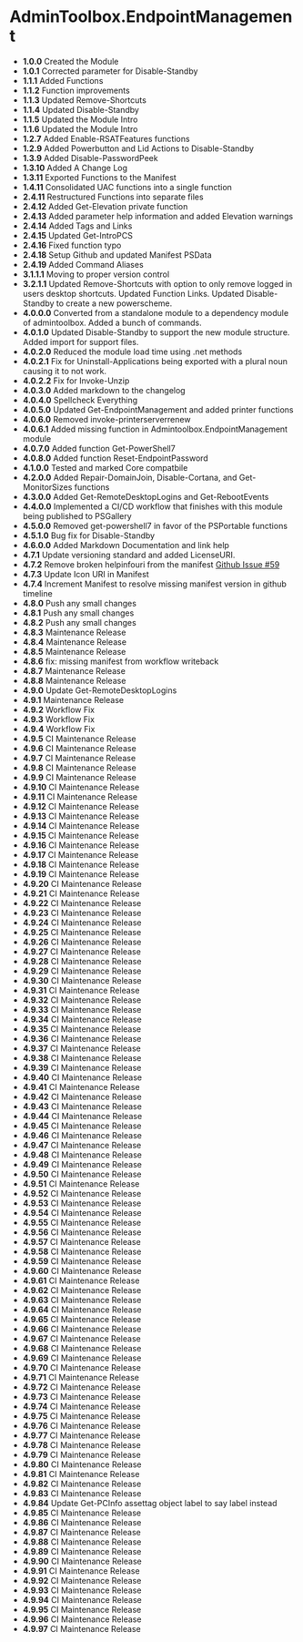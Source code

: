 # **AdminToolbox.EndpointManagement**

* **1.0.0** Created the Module
* **1.0.1** Corrected parameter for Disable-Standby
* **1.1.1** Added Functions
* **1.1.2** Function improvements
* **1.1.3** Updated Remove-Shortcuts
* **1.1.4** Updated Disable-Standby
* **1.1.5** Updated the Module Intro
* **1.1.6** Updated the Module Intro
* **1.2.7** Added Enable-RSATFeatures functions
* **1.2.9** Added Powerbutton and Lid Actions to Disable-Standby
* **1.3.9** Added Disable-PasswordPeek
* **1.3.10** Added A Change Log
* **1.3.11** Exported Functions to the Manifest
* **1.4.11** Consolidated UAC functions into a single function
* **2.4.11** Restructured Functions into separate files
* **2.4.12** Added Get-Elevation private function
* **2.4.13** Added parameter help information and added Elevation warnings
* **2.4.14** Added Tags and Links
* **2.4.15** Updated Get-IntroPCS
* **2.4.16** Fixed function typo
* **2.4.18** Setup Github and updated Manifest PSData
* **2.4.19** Added Command Aliases
* **3.1.1.1** Moving to proper version control
* **3.2.1.1** Updated Remove-Shortcuts with option to only remove logged in users desktop shortcuts. Updated Function Links. Updated Disable-Standby to create a new powerscheme.
* **4.0.0.0** Converted from a standalone module to a dependency module of admintoolbox. Added a bunch of commands.
* **4.0.1.0** Updated Disable-Standby to support the new module structure. Added import for support files.
* **4.0.2.0** Reduced the module load time using .net methods
* **4.0.2.1** Fix for Uninstall-Applications being exported with a plural noun causing it to not work.
* **4.0.2.2** Fix for Invoke-Unzip
* **4.0.3.0** Added markdown to the changelog
* **4.0.4.0** Spellcheck Everything
* **4.0.5.0** Updated Get-EndpointManagement and added printer functions
* **4.0.6.0** Removed invoke-printerserverrenew
* **4.0.6.1** Added missing function in Admintoolbox.EndpointManagement module
* **4.0.7.0** Added function Get-PowerShell7
* **4.0.8.0** Added function Reset-EndpointPassword
* **4.1.0.0** Tested and marked Core compatbile
* **4.2.0.0** Added Repair-DomainJoin, Disable-Cortana, and Get-MonitorSizes functions
* **4.3.0.0** Added Get-RemoteDesktopLogins and Get-RebootEvents
* **4.4.0.0** Implemented a CI/CD workflow that finishes with this module being published to PSGallery
* **4.5.0.0** Removed get-powershell7 in favor of the PSPortable functions
* **4.5.1.0** Bug fix for Disable-Standby
* **4.6.0.0** Added Markdown Documentation and link help
* **4.7.1** Update versioning standard and added LicenseURI.
* **4.7.2** Remove broken helpinfouri from the manifest [Github Issue #59](https://github.com/TheTaylorLee/AdminToolbox/issues/59)
* **4.7.3** Update Icon URI in Manifest
* **4.7.4** Increment Manifest to resolve missing manifest version in github timeline
* **4.8.0** Push any small changes
* **4.8.1** Push any small changes
* **4.8.2** Push any small changes
* **4.8.3** Maintenance Release
* **4.8.4** Maintenance Release
* **4.8.5** Maintenance Release
* **4.8.6** fix: missing manifest from workflow writeback
* **4.8.7** Maintenance Release
* **4.8.8** Maintenance Release
* **4.9.0** Update Get-RemoteDesktopLogins
* **4.9.1** Maintenance Release
* **4.9.2** Workflow Fix
* **4.9.3** Workflow Fix
* **4.9.4** Workflow Fix
* **4.9.5** CI Maintenance Release
* **4.9.6** CI Maintenance Release
* **4.9.7** CI Maintenance Release
* **4.9.8** CI Maintenance Release
* **4.9.9** CI Maintenance Release
* **4.9.10** CI Maintenance Release
* **4.9.11** CI Maintenance Release
* **4.9.12** CI Maintenance Release
* **4.9.13** CI Maintenance Release
* **4.9.14** CI Maintenance Release
* **4.9.15** CI Maintenance Release
* **4.9.16** CI Maintenance Release
* **4.9.17** CI Maintenance Release
* **4.9.18** CI Maintenance Release
* **4.9.19** CI Maintenance Release
* **4.9.20** CI Maintenance Release
* **4.9.21** CI Maintenance Release
* **4.9.22** CI Maintenance Release
* **4.9.23** CI Maintenance Release
* **4.9.24** CI Maintenance Release
* **4.9.25** CI Maintenance Release
* **4.9.26** CI Maintenance Release
* **4.9.27** CI Maintenance Release
* **4.9.28** CI Maintenance Release
* **4.9.29** CI Maintenance Release
* **4.9.30** CI Maintenance Release
* **4.9.31** CI Maintenance Release
* **4.9.32** CI Maintenance Release
* **4.9.33** CI Maintenance Release
* **4.9.34** CI Maintenance Release
* **4.9.35** CI Maintenance Release
* **4.9.36** CI Maintenance Release
* **4.9.37** CI Maintenance Release
* **4.9.38** CI Maintenance Release
* **4.9.39** CI Maintenance Release
* **4.9.40** CI Maintenance Release
* **4.9.41** CI Maintenance Release
* **4.9.42** CI Maintenance Release
* **4.9.43** CI Maintenance Release
* **4.9.44** CI Maintenance Release
* **4.9.45** CI Maintenance Release
* **4.9.46** CI Maintenance Release
* **4.9.47** CI Maintenance Release
* **4.9.48** CI Maintenance Release
* **4.9.49** CI Maintenance Release
* **4.9.50** CI Maintenance Release
* **4.9.51** CI Maintenance Release
* **4.9.52** CI Maintenance Release
* **4.9.53** CI Maintenance Release
* **4.9.54** CI Maintenance Release
* **4.9.55** CI Maintenance Release
* **4.9.56** CI Maintenance Release
* **4.9.57** CI Maintenance Release
* **4.9.58** CI Maintenance Release
* **4.9.59** CI Maintenance Release
* **4.9.60** CI Maintenance Release
* **4.9.61** CI Maintenance Release
* **4.9.62** CI Maintenance Release
* **4.9.63** CI Maintenance Release
* **4.9.64** CI Maintenance Release
* **4.9.65** CI Maintenance Release
* **4.9.66** CI Maintenance Release
* **4.9.67** CI Maintenance Release
* **4.9.68** CI Maintenance Release
* **4.9.69** CI Maintenance Release
* **4.9.70** CI Maintenance Release
* **4.9.71** CI Maintenance Release
* **4.9.72** CI Maintenance Release
* **4.9.73** CI Maintenance Release
* **4.9.74** CI Maintenance Release
* **4.9.75** CI Maintenance Release
* **4.9.76** CI Maintenance Release
* **4.9.77** CI Maintenance Release
* **4.9.78** CI Maintenance Release
* **4.9.79** CI Maintenance Release
* **4.9.80** CI Maintenance Release
* **4.9.81** CI Maintenance Release
* **4.9.82** CI Maintenance Release
* **4.9.83** CI Maintenance Release
* **4.9.84** Update Get-PCInfo assettag object label to say label instead
* **4.9.85** CI Maintenance Release
* **4.9.86** CI Maintenance Release
* **4.9.87** CI Maintenance Release
* **4.9.88** CI Maintenance Release
* **4.9.89** CI Maintenance Release
* **4.9.90** CI Maintenance Release
* **4.9.91** CI Maintenance Release
* **4.9.92** CI Maintenance Release
* **4.9.93** CI Maintenance Release
* **4.9.94** CI Maintenance Release
* **4.9.95** CI Maintenance Release
* **4.9.96** CI Maintenance Release
* **4.9.97** CI Maintenance Release